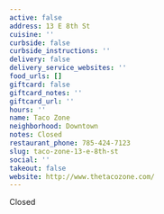 ```yaml
---
active: false
address: 13 E 8th St
cuisine: ''
curbside: false
curbside_instructions: ''
delivery: false
delivery_service_websites: ''
food_urls: []
giftcard: false
giftcard_notes: ''
giftcard_url: ''
hours: ''
name: Taco Zone
neighborhood: Downtown
notes: Closed
restaurant_phone: 785-424-7123
slug: taco-zone-13-e-8th-st
social: ''
takeout: false
website: http://www.thetacozone.com/
---
```


Closed